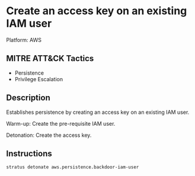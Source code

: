 # Create an access key on an existing IAM user

Platform: AWS

## MITRE ATT&CK Tactics

- Persistence
- Privilege Escalation

## Description


Establishes persistence by creating an access key on an existing IAM user.

Warm-up: Create the pre-requisite IAM user.

Detonation: Create the access key.


## Instructions

```bash title="Detonate me!"
stratus detonate aws.persistence.backdoor-iam-user
```